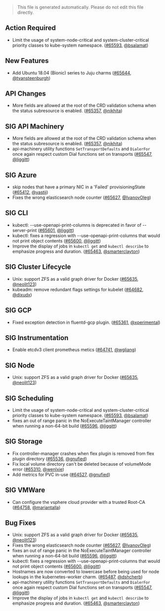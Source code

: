 > This file is generated automatically. Please do not edit this file directly.

## Action Required

- Limit the usage of system-node-critical and system-cluster-critical priority classes to kube-system namespace. ([#65593](https://github.com/kubernetes/kubernetes/pull/65593), [@bsalamat](https://github.com/bsalamat))


## New Features

- Add Ubuntu 18.04 (Bionic) series to Juju charms ([#65644](https://github.com/kubernetes/kubernetes/pull/65644), [@tvansteenburgh](https://github.com/tvansteenburgh))


## API Changes

- More fields are allowed at the root of the CRD validation schema when the status subresource is enabled. ([#65357](https://github.com/kubernetes/kubernetes/pull/65357), [@nikhita](https://github.com/nikhita))


## SIG API Machinery

- More fields are allowed at the root of the CRD validation schema when the status subresource is enabled. ([#65357](https://github.com/kubernetes/kubernetes/pull/65357), [@nikhita](https://github.com/nikhita))
- api-machinery utility functions `SetTransportDefaults` and `DialerFor` once again respect custom Dial functions set on transports ([#65547](https://github.com/kubernetes/kubernetes/pull/65547), [@liggitt](https://github.com/liggitt))


## SIG Azure

- skip nodes that have a primary NIC in a 'Failed' provisioningState ([#65412](https://github.com/kubernetes/kubernetes/pull/65412), [@yastij](https://github.com/yastij))
- Fixes the wrong elasticsearch node counter ([#65627](https://github.com/kubernetes/kubernetes/pull/65627), [@IvanovOleg](https://github.com/IvanovOleg))


## SIG CLI

- kubectl: --use-openapi-print-columns is deprecated in favor of --server-print ([#65601](https://github.com/kubernetes/kubernetes/pull/65601), [@liggitt](https://github.com/liggitt))
- kubectl: fixes a regression with --use-openapi-print-columns that would not print object contents ([#65600](https://github.com/kubernetes/kubernetes/pull/65600), [@liggitt](https://github.com/liggitt))
- Improve the display of jobs in `kubectl get` and `kubectl describe` to emphasize progress and duration. ([#65463](https://github.com/kubernetes/kubernetes/pull/65463), [@smarterclayton](https://github.com/smarterclayton))


## SIG Cluster Lifecycle

- Unix: support ZFS as a valid graph driver for Docker ([#65635](https://github.com/kubernetes/kubernetes/pull/65635), [@neolit123](https://github.com/neolit123))
- kubeadm: remove redundant flags settings for kubelet ([#64682](https://github.com/kubernetes/kubernetes/pull/64682), [@dixudx](https://github.com/dixudx))


## SIG GCP

- Fixed exception detection in fluentd-gcp plugin. ([#65361](https://github.com/kubernetes/kubernetes/pull/65361), [@xperimental](https://github.com/xperimental))


## SIG Instrumentation

- Enable etcdv3 client prometheus metics ([#64741](https://github.com/kubernetes/kubernetes/pull/64741), [@wgliang](https://github.com/wgliang))


## SIG Node

- Unix: support ZFS as a valid graph driver for Docker ([#65635](https://github.com/kubernetes/kubernetes/pull/65635), [@neolit123](https://github.com/neolit123))


## SIG Scheduling

- Limit the usage of system-node-critical and system-cluster-critical priority classes to kube-system namespace. ([#65593](https://github.com/kubernetes/kubernetes/pull/65593), [@bsalamat](https://github.com/bsalamat))
- fixes an out of range panic in the NoExecuteTaintManager controller when running a non-64-bit build ([#65596](https://github.com/kubernetes/kubernetes/pull/65596), [@liggitt](https://github.com/liggitt))


## SIG Storage

- Fix controller-manager crashes when flex plugin is removed from flex plugin directory ([#65536](https://github.com/kubernetes/kubernetes/pull/65536), [@gnufied](https://github.com/gnufied))
- Fix local volume directory can't be deleted because of volumeMode error ([#65310](https://github.com/kubernetes/kubernetes/pull/65310), [@wenlxie](https://github.com/wenlxie))
- Add metrics for PVC in-use ([#64527](https://github.com/kubernetes/kubernetes/pull/64527), [@gnufied](https://github.com/gnufied))


## SIG VMWare

- Can configure the vsphere cloud provider with a trusted Root-CA ([#64758](https://github.com/kubernetes/kubernetes/pull/64758), [@mariantalla](https://github.com/mariantalla))


## Bug Fixes

- Unix: support ZFS as a valid graph driver for Docker ([#65635](https://github.com/kubernetes/kubernetes/pull/65635), [@neolit123](https://github.com/neolit123))
- Fixes the wrong elasticsearch node counter ([#65627](https://github.com/kubernetes/kubernetes/pull/65627), [@IvanovOleg](https://github.com/IvanovOleg))
- fixes an out of range panic in the NoExecuteTaintManager controller when running a non-64-bit build ([#65596](https://github.com/kubernetes/kubernetes/pull/65596), [@liggitt](https://github.com/liggitt))
- kubectl: fixes a regression with --use-openapi-print-columns that would not print object contents ([#65600](https://github.com/kubernetes/kubernetes/pull/65600), [@liggitt](https://github.com/liggitt))
- Hostnames are now converted to lowercase before being used for node lookups in the kubernetes-worker charm. ([#65487](https://github.com/kubernetes/kubernetes/pull/65487), [@dshcherb](https://github.com/dshcherb))
- api-machinery utility functions `SetTransportDefaults` and `DialerFor` once again respect custom Dial functions set on transports ([#65547](https://github.com/kubernetes/kubernetes/pull/65547), [@liggitt](https://github.com/liggitt))
- Improve the display of jobs in `kubectl get` and `kubectl describe` to emphasize progress and duration. ([#65463](https://github.com/kubernetes/kubernetes/pull/65463), [@smarterclayton](https://github.com/smarterclayton))



